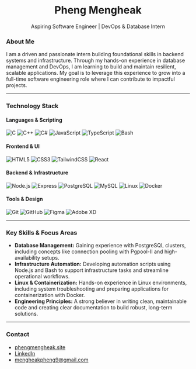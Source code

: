 <h1 align="center">Pheng Mengheak</h1>
<p align="center">Aspiring Software Engineer | DevOps & Database Intern</p>

### About Me

I am a driven and passionate intern building foundational skills in backend systems and infrastructure. Through my hands-on experience in database management and DevOps, I am learning to build and maintain resilient, scalable applications. My goal is to leverage this experience to grow into a full-time software engineering role where I can contribute to impactful projects.

---

### Technology Stack

#### Languages & Scripting
![C](https://img.shields.io/badge/-C-00599C?style=flat-square&logo=c&logoColor=white)
![C++](https://img.shields.io/badge/-C++-00599C?style=flat-square&logo=c%2B%2B&logoColor=white)
![C#](https://img.shields.io/badge/-C%23-239120?style=flat-square&logo=c-sharp&logoColor=white)
![JavaScript](https://img.shields.io/badge/-JavaScript-F7DF1E?style=flat-square&logo=javascript&logoColor=black)
![TypeScript](https://img.shields.io/badge/-TypeScript-3178C6?style=flat-square&logo=typescript&logoColor=white)
![Bash](https://img.shields.io/badge/-Bash-4EAA25?style=flat-square&logo=gnubash&logoColor=white)

#### Frontend & UI
![HTML5](https://img.shields.io/badge/-HTML5-E34F26?style=flat-square&logo=html5&logoColor=white)
![CSS3](https://img.shields.io/badge/-CSS3-1572B6?style=flat-square&logo=css3&logoColor=white)
![TailwindCSS](https://img.shields.io/badge/-TailwindCSS-38B2AC?style=flat-square&logo=tailwind-css&logoColor=white)
![React](https://img.shields.io/badge/-React-61DAFB?style=flat-square&logo=react&logoColor=black)

#### Backend & Infrastructure
![Node.js](https://img.shields.io/badge/-Node.js-339933?style=flat-square&logo=node.js&logoColor=white)
![Express](https://img.shields.io/badge/-Express.js-000000?style=flat-square&logo=express&logoColor=white)
![PostgreSQL](https://img.shields.io/badge/-PostgreSQL-4169E1?style=flat-square&logo=postgresql&logoColor=white)
![MySQL](https://img.shields.io/badge/-MySQL-4479A1?style=flat-square&logo=mysql&logoColor=white)
![Linux](https://img.shields.io/badge/-Linux-FCC624?style=flat-square&logo=linux&logoColor=black)
![Docker](https://img.shields.io/badge/-Docker-2496ED?style=flat-square&logo=docker&logoColor=white)

#### Tools & Design
![Git](https://img.shields.io/badge/-Git-F05032?style=flat-square&logo=git&logoColor=white)
![GitHub](https://img.shields.io/badge/-GitHub-181717?style=flat-square&logo=github&logoColor=white)
![Figma](https://img.shields.io/badge/-Figma-F24E1E?style=flat-square&logo=figma&logoColor=white)
![Adobe XD](https://img.shields.io/badge/-AdobeXD-FF61F6?style=flat-square&logo=adobe-xd&logoColor=white)

---

### Key Skills & Focus Areas

-   **Database Management:** Gaining experience with PostgreSQL clusters, including concepts like connection pooling with Pgpool-II and high-availability setups.
-   **Infrastructure Automation:** Developing automation scripts using Node.js and Bash to support infrastructure tasks and streamline operational workflows.
-   **Linux & Containerization:** Hands-on experience in Linux environments, including system troubleshooting and preparing applications for containerization with Docker.
-   **Engineering Principles:** A strong believer in writing clean, maintainable code and creating clear documentation to build robust, long-term solutions.

---

### Contact

-   [phengmengheak.site](https://phengmengheak.site)
-   [LinkedIn](https://www.linkedin.com/in/mengheak-pheng-598442354/)
-   [mengheakpheng9@gmail.com](mailto:mengheakpheng9@gmail.com)
